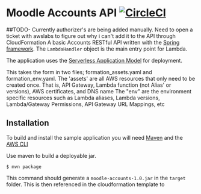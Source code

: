 # Moodle Accounts API [![CircleCI](https://circleci.com/gh/vernonsoftwaresolutions/MoodleDotAccounts.svg?style=svg)](https://circleci.com/gh/vernonsoftwaresolutions/MoodleDotAccounts)

##TODO- Currently authorizer's are being added manually.  Need to open a ticket with awslabs to figure out why i can't add it to the API through CloudFormation
A basic Accounts RESTful API written with the [Spring framework](https://projects.spring.io/spring-framework/). The `LambdaHandler` object is the main entry point for Lambda.

The application uses the [Serverless Application Model](https://github.com/awslabs/serverless-application-model) for deployment. 

This takes the form in two files; formation_assets.yaml and formation_env.yaml.  The 'assets' are all AWS resources that only need to be created once.  That is, API Gateway, Lambda function (not Alias' or versions), AWS certificates, and DNS name
The "env" are the environment specific resources such as Lambda aliases, Lambda versions, Lambda/Gateway Permissions, API Gateway URL Mappings, etc  

## Installation
To build and install the sample application you will need [Maven](https://maven.apache.org/) and the [AWS CLI](https://aws.amazon.com/cli/)

Use maven to build a deployable jar.
```
$ mvn package
```

This command should generate a `moodle-accounts-1.0.jar` in the `target` folder. This is then referenced in the cloudformation template to  
